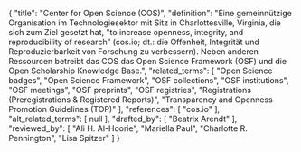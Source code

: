 {
    "title": "Center for Open Science (COS)",
    "definition": "Eine gemeinnützige Organisation im Technologiesektor mit Sitz in Charlottesville, Virginia, die sich zum Ziel gesetzt hat, \"to increase openness, integrity, and reproducibility of research” (cos.io; dt.: die Offenheit, Integrität und Reproduzierbarkeit von Forschung zu verbessern). Neben anderen Ressourcen betreibt das COS das Open Science Framework (OSF) und die Open Scholarship Knowledge Base.",
    "related_terms": [
        "Open Science badges",
        "Open Science Framework",
        "OSF collections",
        "OSF institutions",
        "OSF meetings",
        "OSF preprints",
        "OSF registries",
        "Registrations (Preregistrations & Registered Reports)",
        "Transparency and Openness Promotion Guidelines (TOP)"
    ],
    "references": [
        "cos.io"
    ],
    "alt_related_terms": [
        null
    ],
    "drafted_by": [
        "Beatrix Arendt"
    ],
    "reviewed_by": [
        "Ali H. Al-Hoorie",
        "Mariella Paul",
        "Charlotte R. Pennington",
        "Lisa Spitzer"
    ]
}